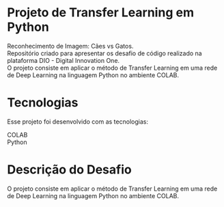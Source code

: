 # Projeto de Transfer Learning em Python 
Reconhecimento de Imagem: Cães vs Gatos. <br>
Repositório criado para apresentar os desafio de código realizado na plataforma DIO - Digital Innovation One.<br>
O projeto consiste em aplicar o método de Transfer Learning em uma rede de Deep Learning na linguagem Python no ambiente COLAB.

#  Tecnologias
Esse projeto foi desenvolvido com as tecnologias:

COLAB <br>
Python
# Descrição do Desafio
O projeto consiste em aplicar o método de Transfer Learning em uma rede de Deep Learning na linguagem Python no ambiente COLAB.
